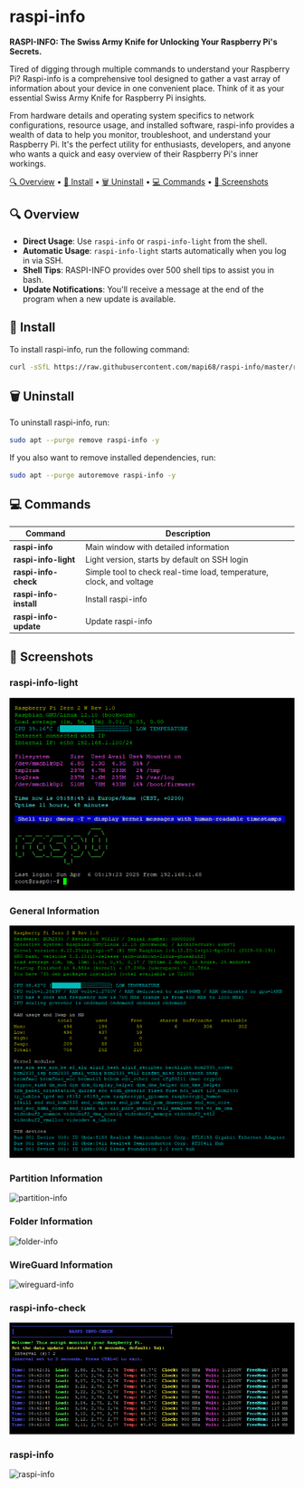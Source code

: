 # raspi-info

**RASPI-INFO: The Swiss Army Knife for Unlocking Your Raspberry Pi's Secrets.**

Tired of digging through multiple commands to understand your Raspberry Pi? Raspi-info is a comprehensive tool designed to gather a vast array of information about your device in one convenient place. Think of it as your essential Swiss Army Knife for Raspberry Pi insights.

From hardware details and operating system specifics to network configurations, resource usage, and installed software, raspi-info provides a wealth of data to help you monitor, troubleshoot, and understand your Raspberry Pi. It's the perfect utility for enthusiasts, developers, and anyone who wants a quick and easy overview of their Raspberry Pi's inner workings.

  [🔍 Overview](#overview) •
  [🚀 Install](#install) •
  [🗑️ Uninstall](#uninstall) •
  [💻 Commands](#commands) •
  [📸 Screenshots ](#screenshots)

## 🔍 Overview <a name="overview"></a>
- **Direct Usage**: Use `raspi-info` or `raspi-info-light` from the shell.
- **Automatic Usage**: `raspi-info-light` starts automatically when you log in via SSH.
- **Shell Tips**: RASPI-INFO provides over 500 shell tips to assist you in bash.
- **Update Notifications**: You'll receive a message at the end of the program when a new update is available.

## 🚀 Install <a name="install"></a>
To install raspi-info, run the following command:
```bash
curl -sSfL https://raw.githubusercontent.com/mapi68/raspi-info/master/raspi-info-install | bash
```

## 🗑️ Uninstall <a name="uninstall"></a>
To uninstall raspi-info, run:
```bash
sudo apt --purge remove raspi-info -y
```

If you also want to remove installed dependencies, run:
```bash
sudo apt --purge autoremove raspi-info -y
```

## 💻 Commands <a name="commands"></a>
| Command                | Description                                                                 |
|------------------------|-----------------------------------------------------------------------------|
| **raspi-info**         | Main window with detailed information                                       |
| **raspi-info-light**   | Light version, starts by default on SSH login                               |
| **raspi-info-check**   | Simple tool to check real-time load, temperature, clock, and voltage        |
| **raspi-info-install** | Install raspi-info                                                          |
| **raspi-info-update**  | Update raspi-info                                                           |

## 📸 Screenshots <a name="screenshots"></a>

### raspi-info-light
![raspi-info-light](images/raspi-info-light.png)

### General Information
![general-info](images/general-info.png)

### Partition Information
![partition-info](images/partition-info.png)

### Folder Information
![folder-info](images/folder-info.png)

### WireGuard Information
![wireguard-info](images/wireguard-info.png)

### raspi-info-check
![raspi-info-check](images/raspi-info-check.png)

### raspi-info
![raspi-info](images/raspi-info.png)
